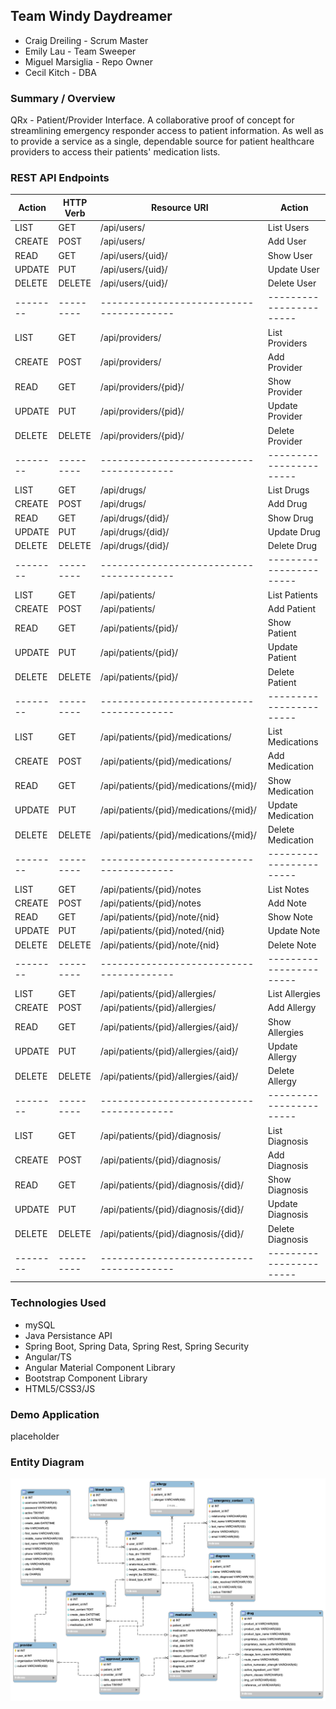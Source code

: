 ## Team Windy Daydreamer
* Craig Dreiling - Scrum Master
* Emily Lau - Team Sweeper
* Miguel Marsiglia - Repo Owner
* Cecil Kitch - DBA

### Summary / Overview
QRx - Patient/Provider Interface. A collaborative proof of concept for streamlining emergency responder access to patient information. As well as to provide a service as a single, dependable source for patient healthcare providers to access their patients' medication lists.

### REST API Endpoints
| Action |HTTP Verb| Resource URI                           |     Action            |
| -------|---------|----------------------------------------| ----------------------|
| LIST   | GET     | /api/users/                            | List Users            |
| CREATE | POST    | /api/users/                            | Add User              |
| READ   | GET     | /api/users/{uid}/                      | Show User             |
| UPDATE | PUT     | /api/users/{uid}/                      | Update User           |
| DELETE | DELETE  | /api/users/{uid}/                      | Delete User           |
|--------|---------|----------------------------------------|-----------------------| 
| LIST   | GET     | /api/providers/                        | List Providers        |
| CREATE | POST    | /api/providers/                        | Add Provider          |
| READ   | GET     | /api/providers/{pid}/                  | Show Provider         |
| UPDATE | PUT     | /api/providers/{pid}/                  | Update Provider       |
| DELETE | DELETE  | /api/providers/{pid}/                  | Delete Provider       |
|--------|---------|----------------------------------------|-----------------------|
| LIST   | GET     | /api/drugs/                            | List Drugs            |
| CREATE | POST    | /api/drugs/                            | Add Drug              |
| READ   | GET     | /api/drugs/{did}/                      | Show Drug             |
| UPDATE | PUT     | /api/drugs/{did}/                      | Update Drug           |
| DELETE | DELETE  | /api/drugs/{did}/                      | Delete Drug           |
|--------|---------|----------------------------------------|-----------------------|
| LIST   | GET     | /api/patients/                         | List Patients         |
| CREATE | POST    | /api/patients/                         | Add Patient           |
| READ   | GET     | /api/patients/{pid}/                   | Show Patient          |
| UPDATE | PUT     | /api/patients/{pid}/                   | Update Patient        |
| DELETE | DELETE  | /api/patients/{pid}/                   | Delete Patient        |
|--------|---------|----------------------------------------|-----------------------|
| LIST   | GET     | /api/patients/{pid}/medications/       | List Medications      |
| CREATE | POST    | /api/patients/{pid}/medications/       | Add Medication        |
| READ   | GET     | /api/patients/{pid}/medications/{mid}/ | Show Medication       |
| UPDATE | PUT     | /api/patients/{pid}/medications/{mid}/ | Update Medication     |
| DELETE | DELETE  | /api/patients/{pid}/medications/{mid}/ | Delete Medication     |
|--------|---------|----------------------------------------|-----------------------|
| LIST   | GET     | /api/patients/{pid}/notes              | List Notes            |
| CREATE | POST    | /api/patients/{pid}/notes              | Add Note              |
| READ   | GET     | /api/patients/{pid}/note/{nid}         | Show Note             |
| UPDATE | PUT     | /api/patients/{pid}/noted/{nid}        | Update Note           |
| DELETE | DELETE  | /api/patients/{pid}/note/{nid}         | Delete Note           |
|--------|---------|----------------------------------------|-----------------------|
| LIST   | GET     | /api/patients/{pid}/allergies/         | List Allergies        |
| CREATE | POST    | /api/patients/{pid}/allergies/         | Add  Allergy          |
| READ   | GET     | /api/patients/{pid}/allergies/{aid}/   | Show Allergies        |
| UPDATE | PUT     | /api/patients/{pid}/allergies/{aid}/   | Update Allergy        |
| DELETE | DELETE  | /api/patients/{pid}/allergies/{aid}/   | Delete Allergy        |
|--------|---------|----------------------------------------|-----------------------|
| LIST   | GET     | /api/patients/{pid}/diagnosis/         | List Diagnosis        |
| CREATE | POST    | /api/patients/{pid}/diagnosis/         | Add  Diagnosis        |
| READ   | GET     | /api/patients/{pid}/diagnosis/{did}/   | Show Diagnosis        |
| UPDATE | PUT     | /api/patients/{pid}/diagnosis/{did}/   | Update Diagnosis      |
| DELETE | DELETE  | /api/patients/{pid}/diagnosis/{did}/   | Delete Diagnosis      |
|--------|---------|----------------------------------------|-----------------------|

### Technologies Used
* mySQL
* Java Persistance API
* Spring Boot, Spring Data, Spring Rest, Spring Security
* Angular/TS
* Angular Material Component Library
* Bootstrap Component Library
* HTML5/CSS3/JS

### Demo Application
placeholder 

### Entity Diagram
![qrxdbERD](qrxdbERD.png)
